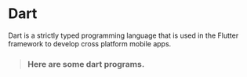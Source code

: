 # Dart

Dart is a strictly typed programming language that is used in the Flutter framework to develop cross platform mobile apps.

> ### Here are some dart programs.

